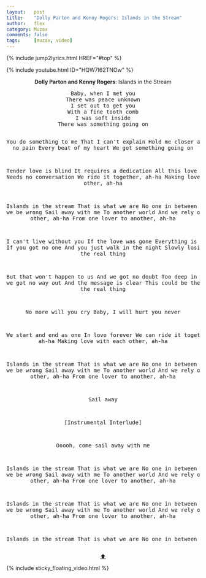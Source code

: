 ```yaml
---
layout:   post
title:    "Dolly Parton and Kenny Rogers: Islands in the Stream"
author:   flex
category: Muzax
comments: false
tags:     [muzax, video]
---
```


{% include jump2lyrics.html HREF="#top" %}

{% include youtube.html ID="HQW7I62TNOw" %}

<a id="top"></a>
<div id="lyrics"><div class="lyricsheader" style=""><p><center><b>Dolly Parton and Kenny Rogers</b>: Islands in the Stream</center></p></div>
<center><pre>
Baby, when I met you
There was peace unknown
I set out to get you
With a fine tooth comb
I was soft inside
There was something going on

You do something to me
That I can't explain
Hold me closer and I feel no pain
Every beat of my heart
We got something going on

Tender love is blind
It requires a dedication
All this love we feel
Needs no conversation
We ride it together, ah-ha
Making love with each other, ah-ha

Islands in the stream
That is what we are
No one in between
How can we be wrong
Sail away with me
To another world
And we rely on each other, ah-ha
From one lover to another, ah-ha

I can't live without you
If the love was gone
Everything is nothing
If you got no one
And you just walk in the night
Slowly losing sight of the real thing

But that won't happen to us
And we got no doubt
Too deep in love and we got no way out
And the message is clear
This could be the year for the real thing

No more will you cry
Baby, I will hurt you never

We start and end as one
In love forever
We can ride it together, ah-ha
Making love with each other, ah-ha

Islands in the stream
That is what we are
No one in between
How can we be wrong
Sail away with me
To another world
And we rely on each other, ah-ha
From one lover to another, ah-ha

Sail away

[Instrumental Interlude]

Ooooh, come sail away with me

Islands in the stream
That is what we are
No one in between
How can we be wrong
Sail away with me
To another world
And we rely on each other, ah-ha
From one lover to another, ah-ha

Islands in the stream
That is what we are
No one in between
How can we be wrong
Sail away with me
To another world
And we rely on each other, ah-ha
From one lover to another, ah-ha

Islands in the stream
That is what we are
No one in between
</pre>
<a href="#top">⬆</a></center></div>

<div class="sticky_floating_video"></div>
{% include sticky_floating_video.html %}